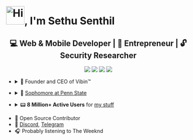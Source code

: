 # <img src="https://sethusenthil.com/SethuSenthil/assets/waving-hand.gif" height="50" alt="Hi"/>, I'm Sethu Senthil

 <h2 align="center">💻 Web & Mobile Developer | 💼 Entrepreneur | 🔓 Security Researcher</h2>

<p align="center">
  <a href= "https://sethusenthil.com" target="_blank"><img src="https://sethusenthil.com/SethuSenthil/assets/domain.webp"/></a>
  <a href= "https://twitter.com/SethuSenthilll" target="_blank"><img src="https://sethusenthil.com/SethuSenthil/assets/twitter.webp"/></a>
  <a href= "https://www.linkedin.com/comm/mynetwork/discovery-see-all?usecase=PEOPLE_FOLLOWS&followMember=sethunsenthil" target="_blank"><img src="https://sethusenthil.com/SethuSenthil/assets/linkdin.webp"/></a>
  <a href= "https://email.sethusenthil.com" target="_blank"><img src="https://sethusenthil.com/SethuSenthil/assets/email.webp"/></a>
</p>

- <details closed>
    <summary>💼 Founder and CEO of Vibin™</summary>
    <ul>
        <li>🌐 <a href="https://vibin.llc">Official Vibin™ Website</a> </li>
        <li>🔗 <a href="https://www.linkedin.com/company/91170699">Company Linkedin Page</a> </li>
       </li>
    </ul>
</details>

- <details closed>
    <summary>🏫 <a href="https://github.sethusenthil.com/list/psu">Sophomore at Penn State</a></summary>
    <ul>
        <li>💻 Studying Computer Science (BS)</li>
        <li>🎓 Super Scholar Award</li>
        <li>🔬 <a href="https://sites.psu.edu/abingtonundergradresearchfair2023/2023/03/08/using-augmented-reality-to-design-and-analyze-warehouses">Undergraduate Research Program</a></li>
    </ul>
</details>

- <details closed>
    <summary>📟 <b>8 Million+ Active Users</b> for <a href="https://sethusenthil.com/#projects">my stuff</a></summary>
    <ul>
        <li>🎵 <a href="https://savetok.app" target="_blank">SaveTok</a></li>
        <li>💬 <a href="https://stickpic.app" target="_blank">StickPic</a></li>
        <li>🔔 <a href="https://liveminder.vibin.llc" target="_blank">Live Minder</a></li>
        <li>🎮 <a href="https://tikmoji.sethusenthil.com" target="_blank">TikMoji</a></li>
        <li>📋 <a href="https://copygpt.sethusenthil.com" target="_blank">CopyGPT</a></li>
        <li>🩻 <a href="https://randoscreen.sethusenthil.com" target="_blank">RandoScreen</a></li>
    </ul>
</details>

- 🐙 Open Source Contributor
- 💬 <a href="https://discordapp.com/users/313477440708280330">Discord</a>, <a href="https://t.me/joinchat/a-QOLtZCSIwzNmQx">Telegram</a>
- 🎧 Probably listening to The Weeknd
